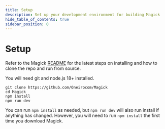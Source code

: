 ```yaml
---
title: Setup
description: Set up your development environment for building Magick
hide_table_of_contents: true
sidebar_position: 0
---
```


# Setup

Refer to the Magick [README](https://github.com/Oneirocom/Magick/blob/development/README.md) for the latest steps on installing and how to clone the repo and run from source.

You will need git and node.js 18+ installed.

```
git clone https://github.com/Oneirocom/Magick
cd Magick
npm install
npm run dev
```

You can run `npm install` as needed, but `npm run dev` will also run install if anything has changed. However, you will need to run `npm install` the first time you download Magick.
